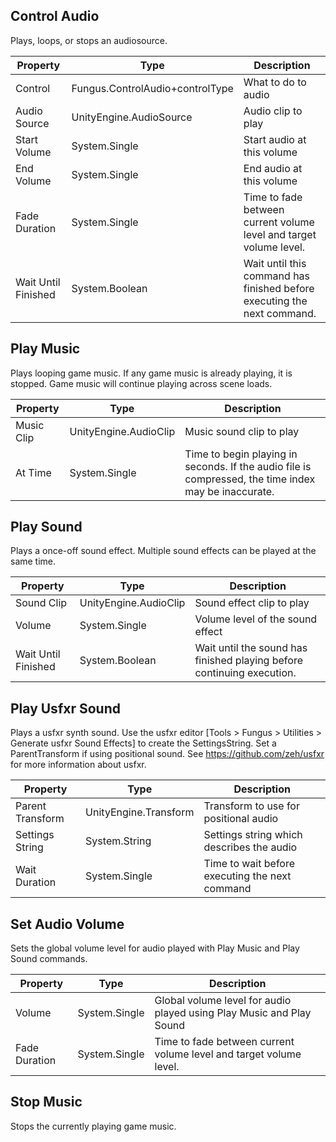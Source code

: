 ## Control Audio
Plays, loops, or stops an audiosource.

Property | Type | Description
 --- | --- | ---
Control | Fungus.ControlAudio+controlType | What to do to audio
Audio Source | UnityEngine.AudioSource | Audio clip to play
Start Volume | System.Single | Start audio at this volume
End Volume | System.Single | End audio at this volume
Fade Duration | System.Single | Time to fade between current volume level and target volume level.
Wait Until Finished | System.Boolean | Wait until this command has finished before executing the next command.

## Play Music
Plays looping game music. If any game music is already playing, it is stopped. Game music will continue playing across scene loads.

Property | Type | Description
 --- | --- | ---
Music Clip | UnityEngine.AudioClip | Music sound clip to play
At Time | System.Single | Time to begin playing in seconds. If the audio file is compressed, the time index may be inaccurate.

## Play Sound
Plays a once-off sound effect. Multiple sound effects can be played at the same time.

Property | Type | Description
 --- | --- | ---
Sound Clip | UnityEngine.AudioClip | Sound effect clip to play
Volume | System.Single | Volume level of the sound effect
Wait Until Finished | System.Boolean | Wait until the sound has finished playing before continuing execution.

## Play Usfxr Sound
Plays a usfxr synth sound. Use the usfxr editor [Tools > Fungus > Utilities > Generate usfxr Sound Effects] to create the SettingsString. Set a ParentTransform if using positional sound. See https://github.com/zeh/usfxr for more information about usfxr.

Property | Type | Description
 --- | --- | ---
Parent Transform | UnityEngine.Transform | Transform to use for positional audio
Settings String | System.String | Settings string which describes the audio
Wait Duration | System.Single | Time to wait before executing the next command

## Set Audio Volume
Sets the global volume level for audio played with Play Music and Play Sound commands.

Property | Type | Description
 --- | --- | ---
Volume | System.Single | Global volume level for audio played using Play Music and Play Sound
Fade Duration | System.Single | Time to fade between current volume level and target volume level.

## Stop Music
Stops the currently playing game music.
